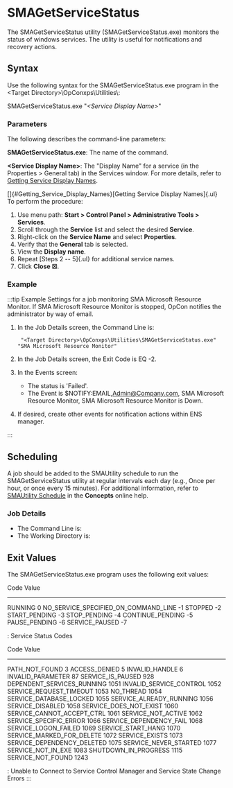 # SMAGetServiceStatus

The SMAGetServiceStatus utility (SMAGetServiceStatus.exe) monitors the
status of windows services. The utility is useful for notifications and
recovery actions.

## Syntax

Use the following syntax for the SMAGetServiceStatus.exe program in the <Target Directory\>\\OpConxps\\Utilities\\:

SMAGetServiceStatus.exe "*<Service Display Name\>*"

### Parameters

The following describes the command-line parameters:

**SMAGetServiceStatus.exe**: The name of the command.

**<Service Display Name\>**: The "Display Name" for a service (in the
Properties \> General tab) in the Services window. For more details,
refer to [Getting Service Display Names](#Getting_Service_Display_Names).

[]{#Getting_Service_Display_Names}[Getting Service Display Names]{.ul}
To perform the procedure:

1. Use menu path: **Start \> Control Panel \> Administrative Tools \>
    Services**.
2. Scroll through the **Service** list and select the desired
    **Service**.
3. Right-click on the **Service Name** and select **Properties**.
4. Verify that the **General** tab is selected.
5. View the **Display name**.
6. Repeat [Steps 2 -- 5]{.ul} for additional service names.
7. Click **Close ☒**.

### Example

:::tip Example
Settings for a job monitoring SMA Microsoft Resource Monitor. If SMA Microsoft Resource Monitor is stopped, OpCon notifies the administrator by way of email.

1. In the Job Details screen, the Command Line is:

   ```shell
    "<Target Directory>\OpConxps\Utilities\SMAGetServiceStatus.exe" "SMA Microsoft Resource Monitor"
   ```

2. In the Job Details screen, the Exit Code is EQ -2.
3. In the Events screen:
   - The status is 'Failed'.
   - The Event is $NOTIFY:EMAIL,Admin@Company.com, SMA Microsoft Resource Monitor, SMA Microsoft Resource Monitor is Down.
4. If desired, create other events for notification actions within ENS manager.

:::

## Scheduling

A job should be added to the SMAUtility schedule to run the
SMAGetServiceStatus utility at regular intervals each day (e.g., Once
per hour, or once every 15 minutes). For additional information, refer
to [SMAUtility Schedule](../../objects/schedules.md#smautility-schedule) in
the **Concepts** online help.

### Job Details

- The Command Line is:
- The Working Directory is:

## Exit Values

The SMAGetServiceStatus.exe program uses the following exit values:

  Code                                   Value
  -------------------------------------- -------
  RUNNING                                0
  NO_SERVICE_SPECIFIED_ON_COMMAND_LINE   -1
  STOPPED                                -2
  START_PENDING                          -3
  STOP_PENDING                           -4
  CONTINUE_PENDING                       -5
  PAUSE_PENDING                          -6
  SERVICE_PAUSED                         -7

  : Service Status Codes

  Code                         Value
  ---------------------------- -------
  PATH_NOT_FOUND               3
  ACCESS_DENIED                5
  INVALID_HANDLE               6
  INVALID_PARAMETER            87
  SERVICE_IS_PAUSED            928
  DEPENDENT_SERVICES_RUNNING   1051
  INVALID_SERVICE_CONTROL      1052
  SERVICE_REQUEST_TIMEOUT      1053
  NO_THREAD                    1054
  SERVICE_DATABASE_LOCKED      1055
  SERVICE_ALREADY_RUNNING      1056
  SERVICE_DISABLED             1058
  SERVICE_DOES_NOT_EXIST       1060
  SERVICE_CANNOT_ACCEPT_CTRL   1061
  SERVICE_NOT_ACTIVE           1062
  SERVICE_SPECIFIC_ERROR       1066
  SERVICE_DEPENDENCY_FAIL      1068
  SERVICE_LOGON_FAILED         1069
  SERVICE_START_HANG           1070
  SERVICE_MARKED_FOR_DELETE    1072
  SERVICE_EXISTS               1073
  SERVICE_DEPENDENCY_DELETED   1075
  SERVICE_NEVER_STARTED        1077
  SERVICE_NOT_IN_EXE           1083
  SHUTDOWN_IN_PROGRESS         1115
  SERVICE_NOT_FOUND            1243

  : Unable to Connect to Service Control Manager and Service State
  Change Errors
:::
